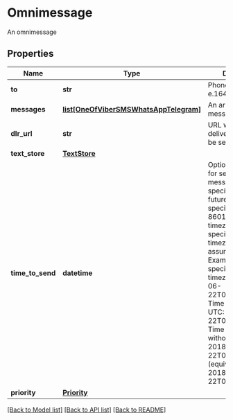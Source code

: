 # Omnimessage

An omnimessage
## Properties
Name | Type | Description | Notes
------------ | ------------- | ------------- | -------------
**to** | **str** | Phone number in e.164 format | 
**messages** | [**list[OneOfViberSMSWhatsAppTelegram]**](OneOfViberSMSWhatsAppTelegram.md) | An array of messages | 
**dlr_url** | **str** | URL where the delivery report will be sent | [optional] 
**text_store** | [**TextStore**](TextStore.md) |  | [optional] 
**time_to_send** | **datetime** | Optional parameter for sending messages at some specific time in the future.   Time must be specified in the ISO-8601 format.   If no timezone is specified, then the timezone is assumed to be UTC    Examples:    * Time specified with timezone: 2018-06-22T09:05:07+00:00 Time specified in UTC: 2018-06-22T09:05:07Z   * Time specified without timezone: 2018-06-22T09:05 (equivalent to 2018-06-22T09:05+00:00) | [optional] 
**priority** | [**Priority**](Priority.md) |  | [optional] 

[[Back to Model list]](../README.md#documentation-for-models) [[Back to API list]](../README.md#documentation-for-api-endpoints) [[Back to README]](../README.md)


